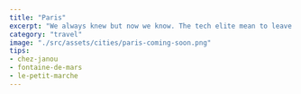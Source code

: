 ```yaml
---
title: "Paris"
excerpt: "We always knew but now we know. The tech elite mean to leave us all behind."
category: "travel"
image: "./src/assets/cities/paris-coming-soon.png"
tips:
- chez-janou
- fontaine-de-mars
- le-petit-marche
---
```




